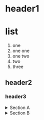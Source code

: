 # header1
# list
1. one
  1. one one
  1. one two
1. two
1. three   

## header2
### header3

<details>
  <summary>Section A</summary>
  a
  <details>
    <summary>Section A.B</summary>
    b
    <details>
       <summary>Section A.B.C</summary>
       c 
       <details>
          <summary>Section A.B.C.D</summary>
          d
  </details>
  </details>
  </details>
  </details>
  </details>

<details>
   <summary>Section B</summary>
   important stuff goes here
</details>

